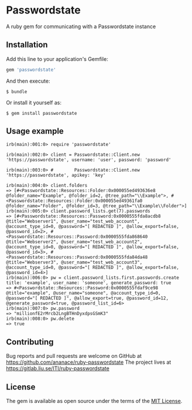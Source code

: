 # Passwordstate

A ruby gem for communicating with a Passwordstate instance

## Installation

Add this line to your application's Gemfile:

```ruby
gem 'passwordstate'
```

And then execute:

    $ bundle

Or install it yourself as:

    $ gem install passwordstate

## Usage example

```irb
irb(main):001:0> require 'passwordstate'

irb(main):002:0> client = Passwordstate::Client.new 'https://passwordstate', username: 'user', password: 'password'

irb(main):003:0> #        Passwordstate::Client.new 'https://passwordstate', apikey: 'key'

irb(main):004:0> client.folders
=> [#<Passwordstate::Resources::Folder:0x000055ed493636e8 @folder_name="Example", @folder_id=2, @tree_path="\\Example">, #<Passwordstate::Resources::Folder:0x000055ed49361fa0 @folder_name="Folder", @folder_id=3, @tree_path="\\Example\\Folder">]
irb(main):005:0> client.password_lists.get(7).passwords
=> [#<Passwordstate::Resources::Password:0x0000555fda8acdb8 @title="Webserver1", @user_name="test_web_account", @account_type_id=0, @password="[ REDACTED ]", @allow_export=false, @password_id=2>, #<Passwordstate::Resources::Password:0x0000555fda868640 @title="Webserver2", @user_name="test_web_account2", @account_type_id=0, @password="[ REDACTED ]", @allow_export=false, @password_id=3>, #<Passwordstate::Resources::Password:0x0000555fda84da48 @title="Webserver3", @user_name="test_web_account3", @account_type_id=0, @password="[ REDACTED ]", @allow_export=false, @password_id=4>]
irb(main):006:0> pw = client.password_lists.first.passwords.create title: 'example', user_name: 'someone', generate_password: true
=> #<Passwordstate::Resources::Password:0x0000555fdaf9ce98 @title="example", @user_name="someone", @account_type_id=0, @password="[ REDACTED ]", @allow_export=true, @password_id=12, @generate_password=true, @password_list_id=6>
irb(main):007:0> pw.password
=> "millionfE2rMrcb2LngBTHnDyxdpsGSmK3"
irb(main):008:0> pw.delete
=> true
```

## Contributing

Bug reports and pull requests are welcome on GitHub at https://github.com/ananace/ruby-passwordstate
The project lives at https://gitlab.liu.se/ITI/ruby-passwordstate

## License

The gem is available as open source under the terms of the [MIT License](https://opensource.org/licenses/MIT).

